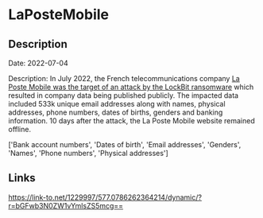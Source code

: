 # LaPosteMobile

## Description

Date: 2022-07-04

Description:
In July 2022, the French telecommunications company <a href="https://securityaffairs.co/wordpress/133080/cyber-crime/la-poste-mobile-ransomware.html" target="_blank" rel="noopener">La Poste Mobile was the target of an attack by the LockBit ransomware</a> which resulted in company data being published publicly. The impacted data included 533k unique email addresses along with names, physical addresses, phone numbers, dates of births, genders and banking information. 10 days after the attack, the La Poste Mobile website remained offline.


['Bank account numbers', 'Dates of birth', 'Email addresses', 'Genders', 'Names', 'Phone numbers', 'Physical addresses']

## Links

https://link-to.net/1229997/577.0786262364214/dynamic/?r=bGFwb3N0ZW1vYmlsZS5mcg==